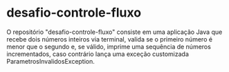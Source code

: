 # desafio-controle-fluxo
O repositório "desafio-controle-fluxo" consiste em uma aplicação Java que recebe dois números inteiros via terminal, valida se o primeiro número é menor que o segundo e, se válido, imprime uma sequência de números incrementados, caso contrário lança uma exceção customizada ParametrosInvalidosException.
